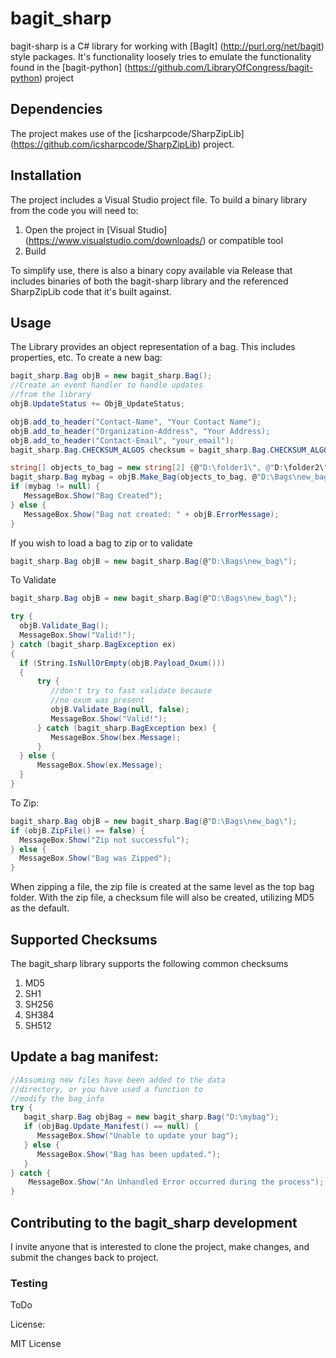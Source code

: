 # bagit_sharp
bagit-sharp is a C# library for working with [BagIt] (http://purl.org/net/bagit) style packages.  It's functionality loosely tries to emulate the functionality found in the [bagit-python] (https://github.com/LibraryOfCongress/bagit-python) project

## Dependencies
The project makes use of the [icsharpcode/SharpZipLib] (https://github.com/icsharpcode/SharpZipLib) project.  

## Installation
The project includes a Visual Studio project file.  To build a binary library from the code you will need to:

1. Open the project in [Visual Studio] (https://www.visualstudio.com/downloads/) or compatible tool
2. Build

To simplify use, there is also a binary copy available via Release that includes binaries of both the bagit-sharp library and the referenced SharpZipLib code that it's built against.

## Usage

The Library provides an object representation of a bag.  This includes properties, etc.  To create a new bag:

```csharp
bagit_sharp.Bag objB = new bagit_sharp.Bag();
//Create an event handler to handle updates 
//from the library
objB.UpdateStatus += ObjB_UpdateStatus;

objB.add_to_header("Contact-Name", "Your Contact Name");
objB.add_to_header("Organization-Address", "Your Address);
objB.add_to_header("Contact-Email", "your_email");
bagit_sharp.Bag.CHECKSUM_ALGOS checksum = bagit_sharp.Bag.CHECKSUM_ALGOS.md5;

string[] objects_to_bag = new string[2] {@"D:\folder1\", @"D:\folder2\"};
bagit_sharp.Bag mybag = objB.Make_Bag(objects_to_bag, @"D:\Bags\new_bag\", null, 1, checksum);
if (mybag != null) {
   MessageBox.Show("Bag Created");
} else {
   MessageBox.Show("Bag not created: " + objB.ErrorMessage);
}
```

If you wish to load a bag to zip or to validate

```csharp
bagit_sharp.Bag objB = new bagit_sharp.Bag(@"D:\Bags\new_bag\");
```

To Validate
```csharp
bagit_sharp.Bag objB = new bagit_sharp.Bag(@"D:\Bags\new_bag\");

try {
  objB.Validate_Bag();
  MessageBox.Show("Valid!");
} catch (bagit_sharp.BagException ex)
{
  if (String.IsNullOrEmpty(objB.Payload_Oxum()))
  {
      try {
         //don't try to fast validate because
         //no oxum was present
         objB.Validate_Bag(null, false);
         MessageBox.Show("Valid!");
      } catch (bagit_sharp.BagException bex) {
         MessageBox.Show(bex.Message);
      }
  } else {
      MessageBox.Show(ex.Message);
  }
}
```

To Zip:
```csharp
bagit_sharp.Bag objB = new bagit_sharp.Bag(@"D:\Bags\new_bag\");
if (objB.ZipFile() == false) {
  MessageBox.Show("Zip not successful");
} else {
  MessageBox.Show("Bag was Zipped");
}
```

When zipping a file, the zip file is created at the same level as the top bag folder.  With the zip file, a checksum file will also be created, utilizing MD5 as the default.


## Supported Checksums

The bagit_sharp library supports the following common checksums

1. MD5
2. SH1
3. SH256
4. SH384
5. SH512

## Update a bag manifest: 
```csharp
//Assuming new files have been added to the data
//directory, or you have used a function to 
//modify the bag_info
try {
   bagit_sharp.Bag objBag = new bagit_sharp.Bag("D:\mybag");
   if (objBag.Update_Manifest() == null) {
      MessageBox.Show("Unable to update your bag");
   } else {
      MessageBox.Show("Bag has been updated.");
   }
} catch {
    MessageBox.Show("An Unhandled Error occurred during the process");
}
```

## Contributing to the bagit_sharp development

I invite anyone that is interested to clone the project, make changes, and submit the changes back to project.  

### Testing
ToDo

License: 

MIT License



